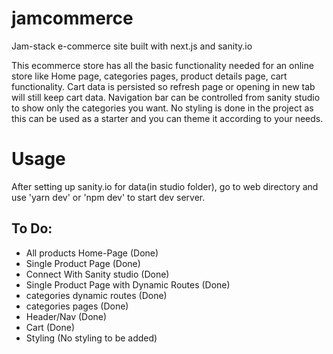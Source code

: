 # jamcommerce

Jam-stack e-commerce site built with next.js and sanity.io

This ecommerce store has all the basic functionality needed for an online store like Home page, categories pages, product details page, cart functionality.
Cart data is persisted so refresh page or opening in new tab will still keep cart data.
Navigation bar can be controlled from sanity studio to show only the categories you want.
No styling is done in the project as this can be used as a starter and you can theme it according to your needs.

# Usage

After setting up sanity.io for data(in studio folder), go to web directory and use 'yarn dev' or 'npm dev' to start dev server.

## To Do:

- All products Home-Page (Done)
- Single Product Page (Done)
- Connect With Sanity studio (Done)
- Single Product Page with Dynamic Routes (Done)
- categories dynamic routes (Done)
- categories pages (Done)
- Header/Nav (Done)
- Cart (Done)
- Styling (No styling to be added)

